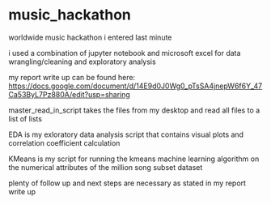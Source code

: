 # music_hackathon

worldwide music hackathon i entered last minute

i used a combination of jupyter notebook and microsoft excel for data wrangling/cleaning and exploratory analysis

my report write up can be found here: https://docs.google.com/document/d/14E9d0J0Wg0_pTsSA4jnepW6f6Y_47Ca53ByL7Pz880A/edit?usp=sharing

master_read_in_script takes the files from my desktop and read all files to a list of lists

EDA is my exloratory data analysis script that contains visual plots and correlation coefficient calculation

KMeans is my script for running the kmeans machine learning algorithm on the numerical attributes of the million song subset dataset

plenty of follow up and next steps are necessary as stated in my report write up
